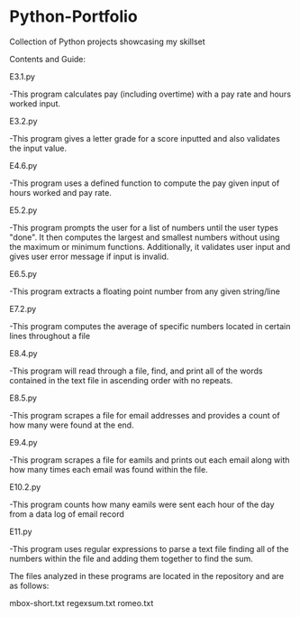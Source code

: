 # Python-Portfolio
Collection of Python projects showcasing my skillset

Contents and Guide:

E3.1.py

-This program calculates pay (including overtime) with a pay rate and hours worked input.

E3.2.py

-This program gives a letter grade for a score inputted and also validates the input value.

E4.6.py

-This program uses a defined function to compute the pay given input of hours worked and pay rate.

E5.2.py

-This program prompts the user for a list of numbers until the user types "done". It then computes the largest and smallest numbers without using the maximum or minimum functions. Additionally, it validates user input and gives user error message if input is invalid.

E6.5.py

-This program extracts a floating point number from any given string/line

E7.2.py

-This program computes the average of specific numbers located in certain lines throughout a file

E8.4.py

-This program will read through a file, find, and print all of the words contained in the text file in ascending order with no repeats.

E8.5.py

-This program scrapes a file for email addresses and provides a count of how many were found at the end.

E9.4.py

-This program scrapes a file for eamils and prints out each email along with how many times each email was found within the file.

E10.2.py

-This program counts how many eamils were sent each hour of the day from a data log of email record

E11.py

-This program uses regular expressions to parse a text file finding all of the numbers within the file and adding them together to find the sum.


The files analyzed in these programs are located in the repository and are as follows:

mbox-short.txt
regexsum.txt
romeo.txt
